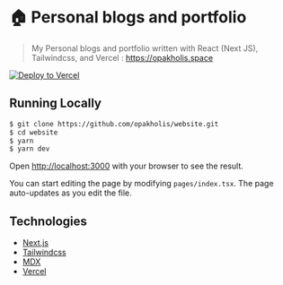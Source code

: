 # 🏠 Personal blogs and portfolio

> My Personal blogs and portfolio written with React (Next JS), Tailwindcss, and Vercel : https://opakholis.space

[![Deploy to Vercel](https://vercel.com/button)](https://opakholis.space)

## Running Locally

```bash
$ git clone https://github.com/opakholis/website.git
$ cd website
$ yarn
$ yarn dev
```

Open [http://localhost:3000](http://localhost:3000) with your browser to see the result.

You can start editing the page by modifying `pages/index.tsx`. The page auto-updates as you edit the file.

## Technologies

- [Next.js](https://nextjs.org/)
- [Tailwindcss](https://tailwindcss.com/)
- [MDX](https://mdxjs.com/)
- [Vercel](https://vercel.com)
